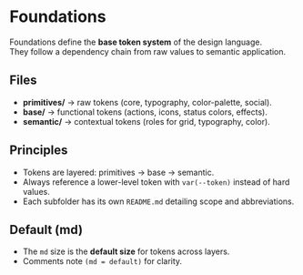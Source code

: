 # Foundations

Foundations define the **base token system** of the design language.  
They follow a dependency chain from raw values to semantic application.

## Files

- **primitives/** → raw tokens (core, typography, color-palette, social).
- **base/** → functional tokens (actions, icons, status colors, effects).
- **semantic/** → contextual tokens (roles for grid, typography, color).

## Principles

- Tokens are layered: primitives → base → semantic.
- Always reference a lower-level token with `var(--token)` instead of hard values.
- Each subfolder has its own `README.md` detailing scope and abbreviations.

## Default (md)

- The `md` size is the **default size** for tokens across layers.  
- Comments note `(md = default)` for clarity.
